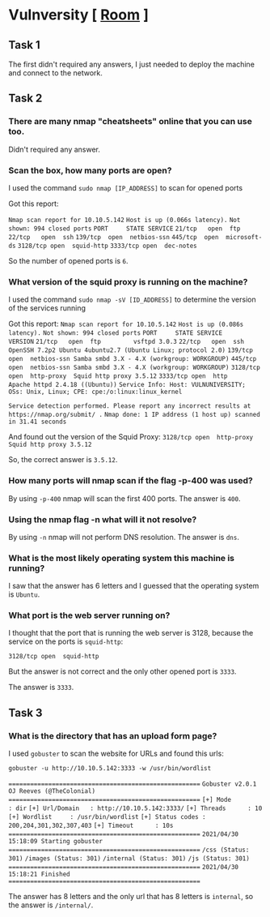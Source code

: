# Vulnversity [ [Room](https://tryhackme.com/room/vulnversity) ]

## Task 1

The first didn't required any answers, I just needed to deploy the machine and
connect to the network.

## Task 2

### There are many nmap "cheatsheets" online that you can use too.

Didn't required any answer.

### Scan the box, how many ports are open?

I used the command `sudo nmap [IP_ADDRESS]` to scan for opened ports

Got this report:

`Nmap scan report for 10.10.5.142`
`Host is up (0.066s latency).`
`Not shown: 994 closed ports`
`PORT     STATE SERVICE`
`21/tcp   open  ftp`
`22/tcp   open  ssh`
`139/tcp  open  netbios-ssn`
`445/tcp  open  microsoft-ds`
`3128/tcp open  squid-http`
`3333/tcp open  dec-notes`


So the number of opened ports is `6`.

### What version of the squid proxy is running on the machine?

I used the command `sudo nmap -sV [ID_ADDRESS]` to determine the version of the
services running

Got this report:
`Nmap scan report for 10.10.5.142`
`Host is up (0.086s latency).`
`Not shown: 994 closed ports`
`PORT     STATE SERVICE     VERSION`
`21/tcp   open  ftp         vsftpd 3.0.3`
`22/tcp   open  ssh         OpenSSH 7.2p2 Ubuntu 4ubuntu2.7 (Ubuntu Linux; protocol 2.0)`
`139/tcp  open  netbios-ssn Samba smbd 3.X - 4.X (workgroup: WORKGROUP)`
`445/tcp  open  netbios-ssn Samba smbd 3.X - 4.X (workgroup: WORKGROUP)`
`3128/tcp open  http-proxy  Squid http proxy 3.5.12`
`3333/tcp open  http        Apache httpd 2.4.18 ((Ubuntu))`
`Service Info: Host: VULNUNIVERSITY; OSs: Unix, Linux; CPE: cpe:/o:linux:linux_kernel`

`Service detection performed. Please report any incorrect results at https://nmap.org/submit/ .`
`Nmap done: 1 IP address (1 host up) scanned in 31.41 seconds`

And found out the version of the Squid Proxy:
`3128/tcp open  http-proxy  Squid http proxy 3.5.12`

So, the correct answer is `3.5.12`.

### How many ports will nmap scan if the flag -p-400 was used?

By using `-p-400` nmap will scan the first 400 ports. The answer is `400`.

### Using the nmap flag -n what will it not resolve?

By using `-n` nmap will not perform DNS resolution. The answer is `dns`.

### What is the most likely operating system this machine is running?

I saw that the answer has 6 letters and I guessed that the operating system is
`Ubuntu`.

### What port is the web server running on?

I thought that the port that is running the web server is 3128, because the service
on the ports is `squid-http`:

`3128/tcp open  squid-http`

But the answer is not correct and the only other opened port is `3333`.

The answer is `3333`.

## Task 3

### What is the directory that has an upload form page?

I used `gobuster` to scan the website for URLs and found this urls:

`gobuster -u http://10.10.5.142:3333 -w /usr/bin/wordlist`

`=====================================================`
`Gobuster v2.0.1              OJ Reeves (@TheColonial)`
`=====================================================`
`[+] Mode         : dir`
`[+] Url/Domain   : http://10.10.5.142:3333/`
`[+] Threads      : 10`
`[+] Wordlist     : /usr/bin/wordlist`
`[+] Status codes : 200,204,301,302,307,403`
`[+] Timeout      : 10s`
`=====================================================`
`2021/04/30 15:18:09 Starting gobuster`
`=====================================================`
`/css (Status: 301)`
`/images (Status: 301)`
`/internal (Status: 301)`
`/js (Status: 301)`
`=====================================================`
`2021/04/30 15:18:21 Finished`
`=====================================================`

The answer has 8 letters and the only url that has 8 letters is `internal`, so the answer is `/internal/`.  
